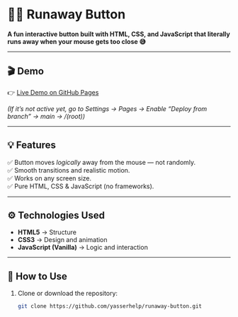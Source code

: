 # 🏃‍♂️ Runaway Button

**A fun interactive button built with HTML, CSS, and JavaScript that literally runs away when your mouse gets too close 😅**

---

## 🎬 Demo
👉 [Live Demo on GitHub Pages](https://yasserhelp.github.io/runaway-button/)

*(If it’s not active yet, go to Settings → Pages → Enable “Deploy from branch” → main → /(root))*

---

## 💡 Features
✅ Button moves *logically* away from the mouse — not randomly.  
✅ Smooth transitions and realistic motion.  
✅ Works on any screen size.  
✅ Pure HTML, CSS & JavaScript (no frameworks).  

---

## ⚙️ Technologies Used
- **HTML5** → Structure  
- **CSS3** → Design and animation  
- **JavaScript (Vanilla)** → Logic and interaction  

---

## 🚀 How to Use
1. Clone or download the repository:
   ```bash
   git clone https://github.com/yasserhelp/runaway-button.git
